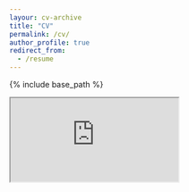 ```yaml
---
layour: cv-archive
title: "CV"
permalink: /cv/
author_profile: true
redirect_from:
  - /resume
---
```


<style>
a.uline {text-decoration:underline;}
</style>

{% include base_path %}


<iframe src="https://docs.google.com/document/d/e/2PACX-1vSxfgRRousrz7JwDPxuiiOs6mLjLqubkpRgKxtHXQJ1OMP0cdNUVHXfk7R4uy4DpgQIOulvM5WtVrf8/pub?embedded=true"></iframe>
